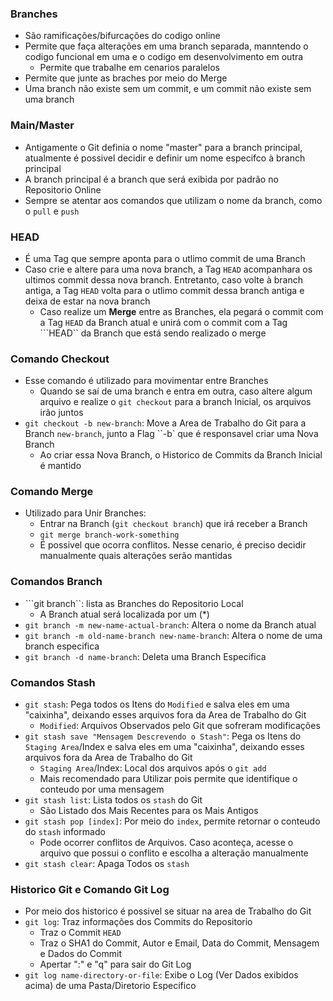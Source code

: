 

### Branches

- São ramificações/bifurcações do codigo online
- Permite que faça alterações em uma branch separada, manntendo o codigo funcional em uma e o codigo em desenvolvimento em outra
  - Permite que trabalhe em cenarios paralelos
- Permite que junte as braches por meio do Merge
- Uma branch não existe sem um commit, e um commit não existe sem uma branch

### Main/Master

- Antigamente o Git definia o nome "master" para a branch principal, atualmente é possivel decidir e definir um nome especifco à branch principal
- A branch principal é a branch que será exibida por padrão no Repositorio Online
- Sempre se atentar aos comandos que utilizam o nome da branch, como o ``pull`` e ``push``

### HEAD

- É uma Tag que sempre aponta para o utlimo commit de uma Branch
- Caso crie e altere para uma nova branch, a Tag ``HEAD`` acompanhara os ultimos commit dessa nova branch. Entretanto, caso volte à branch antiga, a Tag ``HEAD`` volta para o utlimo commit dessa branch antiga e deixa de estar na nova branch 
  - Caso realize um **Merge** entre as Branches, ela pegará o commit com a Tag ``HEAD`` da Branch atual e unirá com o commit com a Tag ```HEAD`` da Branch que está sendo realizado o merge

### Comando Checkout

- Esse comando é utilizado para movimentar entre Branches
  - Quando se saí de uma branch e entra em outra, caso altere algum arquivo e realize o ``git checkout`` para a branch Inicial, os arquivos irão juntos
- ``git checkout -b new-branch``: Move a Area de Trabalho do Git para a Branch ``new-branch``, junto a Flag ``-b` que é responsavel criar uma Nova Branch
  - Ao criar essa Nova Branch, o Historico de Commits da Branch Inicial é mantido

### Comando Merge
 
- Utilizado para Unir Branches:
  - Entrar na Branch (``git checkout branch``) que irá receber a Branch 
  - ``git merge branch-work-something``
  - É possivel que ocorra conflitos. Nesse cenario, é preciso decidir manualmente quais alterações serão mantidas

### Comandos Branch

- ```git branch``: lista as Branches do Repositorio Local
  - A Branch atual será localizada por um (*)
- ``git branch -m new-name-actual-branch``: Altera o nome da Branch atual
- ``git branch -m old-name-branch new-name-branch``: Altera o nome de uma branch especifica
- ``git branch -d name-branch``: Deleta uma Branch Especifica

### Comandos Stash

- ``git stash``: Pega todos os Itens do ``Modified`` e salva eles em uma "caixinha", deixando esses arquivos fora da Area de Trabalho do Git
  - ``Modified``: Arquivos Observados pelo Git que sofreram modificações
- ``git stash save "Mensagem Descrevendo o Stash"``: Pega os Itens do ``Staging Area``/Index e salva eles em uma "caixinha", deixando esses arquivos fora da Area de Trabalho do Git
  - ``Staging Area``/Index: Local dos arquivos após o ``git add``
  - Mais recomendado para Utilizar pois permite que identifique o conteudo por uma mensagem
- ``git stash list``: Lista todos os ``stash`` do Git
  - São Listado dos Mais Recentes para os Mais Antigos
- ``git stash pop [index]``: Por meio do ``index``, permite retornar o conteudo do ``stash`` informado
  - Pode ocorrer conflitos de Arquivos. Caso aconteça, acesse o arquivo que possui o conflito e escolha a alteração manualmente
- ``git stash clear``: Apaga Todos os ``stash``

### Historico Git e Comando Git Log

- Por meio dos historico é possivel se situar na area de Trabalho do Git
- ``git log``: Traz informações dos Commits do Repositorio
  - Traz o Commit ``HEAD``
  - Traz o SHA1 do Commit, Autor e Email, Data do Commit, Mensagem e Dados do Commit
  - Apertar ":" e "q" para sair do Git Log
- ``git log name-directory-or-file``: Exibe o Log (Ver Dados exibidos acima) de uma Pasta/Diretorio Especifico
